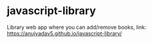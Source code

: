 # javascript-library

Library web app where you can add/remove books, link: https://anujyadav5.github.io/javascript-library/
